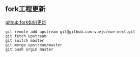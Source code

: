 ## fork工程更新
[github fork如何更新](https://docs.github.com/en/github/collaborating-with-issues-and-pull-requests/syncing-a-fork)
``` shell
git remote add upstream git@github.com:vuejs/vue-next.git
git fetch upstream
git switch master
git merge upstream/master
git push orgin master
```